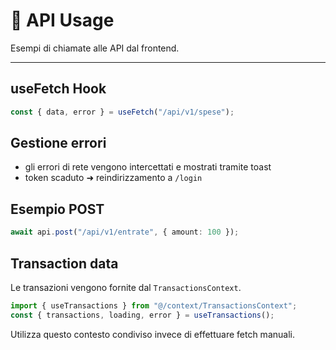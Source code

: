 # 🔌 API Usage

Esempi di chiamate alle API dal frontend.

---

## useFetch Hook

```ts
const { data, error } = useFetch("/api/v1/spese");
```

## Gestione errori

-   gli errori di rete vengono intercettati e mostrati tramite toast
-   token scaduto ➜ reindirizzamento a `/login`

## Esempio POST

```ts
await api.post("/api/v1/entrate", { amount: 100 });
```

## Transaction data

Le transazioni vengono fornite dal `TransactionsContext`.

```ts
import { useTransactions } from "@/context/TransactionsContext";
const { transactions, loading, error } = useTransactions();
```

Utilizza questo contesto condiviso invece di effettuare fetch manuali.
